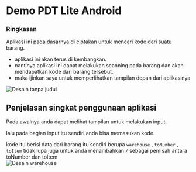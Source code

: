 # Demo PDT Lite Android

### Ringkasan
Aplikasi ini pada dasarnya di ciptakan untuk mencari kode dari suatu barang.

* aplikasi ini akan terus di kembangkan.
* nantinya aplikasi ini dapat melakukan scanning pada barang dan akan mendapatkan kode dari barang tersebut.
* maka ijinkan saya untuk memperlihatkan tampilan depan dari aplikasinya

![Desain tanpa judul](https://github.com/user-attachments/assets/18eb77a4-0589-4551-8b93-7118fab54b78)

## Penjelasan singkat penggunaan aplikasi

<p>Pada awalnya anda dapat melihat tampilan untuk melakukan input.</p>
  lalu pada bagian input itu sendiri anda bisa memasukan kode.

kode itu berisi data dari barang itu sendiri berupa ``warehouse`` , ``toNumber`` , ``toItem``
tidak lupa juga untuk anda menambahkan `/` sebagai pemisah antara toNumber dan toItem
<br>
![Desain warehouse](https://github.com/user-attachments/assets/98cc51d3-4f50-4187-9780-6546393ab8af)


